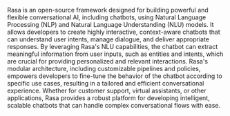 Rasa is an open-source framework designed for building powerful and flexible conversational AI, including chatbots, using Natural Language Processing (NLP) and Natural Language Understanding (NLU) models. It allows developers to create highly interactive, context-aware chatbots that can understand user intents, manage dialogue, and deliver appropriate responses. By leveraging Rasa's NLU capabilities, the chatbot can extract meaningful information from user inputs, such as entities and intents, which are crucial for providing personalized and relevant interactions. Rasa's modular architecture, including customizable pipelines and policies, empowers developers to fine-tune the behavior of the chatbot according to specific use cases, resulting in a tailored and efficient conversational experience. Whether for customer support, virtual assistants, or other applications, Rasa provides a robust platform for developing intelligent, scalable chatbots that can handle complex conversational flows with ease.
